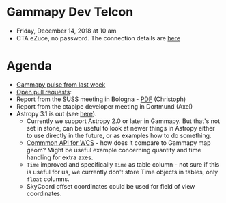 # Gammapy Dev Telcon

* Friday, December 14, 2018 at 10 am
* CTA eZuce, no password.  The connection details are [here](../2018-10-12/ezuce.txt)

# Agenda

* [Gammapy pulse from last week](https://github.com/gammapy/gammapy/pulse)
* [Open pull requests]():
* Report from the SUSS meeting in Bologna - [PDF](2018-12-07_CTA_SUSS_REQ_Gammapy_Summary.pdf) (Christoph)
* Report from the ctapipe developer meeting in Dortmund (Axel)
* Astropy 3.1 is out (see [here](http://docs.astropy.org/en/stable/whatsnew/3.1.html)).
  * Currently we support Astropy 2.0 or later in Gammapy.
    But that's not set in stone, can be useful to look at newer things in Astropy either to use directly in the future, or as examples how to do something.
  * [Commmon API for WCS](http://docs.astropy.org/en/stable/whatsnew/3.1.html#common-api-for-world-coordinate-systems) - how does it compare to Gammapy map geom? Might be useful example concerning quantity and time handling for extra axes.
  * `Time` improved and specifically `Time` as table column - not sure if this is useful for us, we currently don't store Time objects in tables, only `float` columns.
  * SkyCoord offset coordinates could be used for field of view coordinates.
